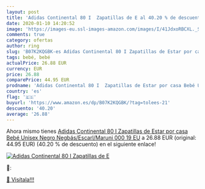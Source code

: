 ```yaml
---
layout: post
title: 'Adidas Continental 80 I  Zapatillas de E al 40.20 % de descuento'
date: 2020-01-10 14:20:52
image: 'https://images-eu.ssl-images-amazon.com/images/I/41JdxoRBCXL._SL200_.jpg'
comments: true
category: ofertas
author: ring
slug: 'B07K2KQGBK-es Adidas Continental 80 I Zapatillas de Estar por casa Bebé...'
tags: bebé, bebé
actualPrice: 26.88 EUR
currency: EUR
price: 26.88
comparePrice: 44.95 EUR
prodname: 'Adidas Continental 80 I  Zapatillas de Estar por casa Bebé Unisex  Negro  Negbás/Escarl/Maruni 000   19 EU'
country: 'es'
flag: '🇪🇸'
buyurl: 'https://www.amazon.es/dp/B07K2KQGBK/?tag=tolees-21'
descuento: '40.20'
average: '26.88'
---
```


Ahora mismo tienes [Adidas Continental 80 I  Zapatillas de Estar por casa Bebé Unisex  Negro  Negbás/Escarl/Maruni 000   19 EU](https://www.amazon.es/dp/B07K2KQGBK/?tag=tolees-21) a 26.88 EUR (original: 44.95 EUR) (40.20 %  de descuento) en el siguiente enlace!

[![Adidas Continental 80 I  Zapatillas de E](https://images-eu.ssl-images-amazon.com/images/I/41JdxoRBCXL._SL200_.jpg)](https://www.amazon.es/dp/B07K2KQGBK/?tag=tolees-21)

🔎:


[🛒 Visítala!!!](https://www.amazon.es/dp/B07K2KQGBK/?tag=tolees-21)
